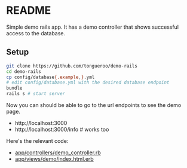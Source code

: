 # README

Simple demo rails app. It has a demo controller that shows successful access to the database.

## Setup

```sh
git clone https://github.com/tongueroo/demo-rails
cd demo-rails
cp config/database{.example,}.yml
# edit config/database.yml with the desired database endpoint
bundle
rails s # start server
```

Now you can should be able to go to the url endpoints to see the demo page.

* http://localhost:3000
* http://localhost:3000/info # works too

Here's the relevant code:

* [app/controllers/demo_controller.rb](app/controllers/demo_controller.rb)
* [app/views/demo/index.html.erb](app/views/demo/index.html.erb)

